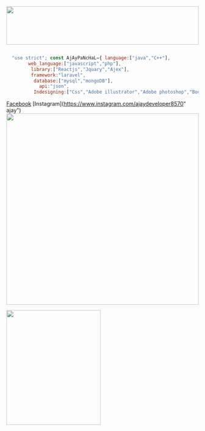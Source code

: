 

<img src="https://media.tenor.com/images/ea200a5305886e27264c831320ef5628/tenor.gif" width="100%" height="100"/> 
  
 
```javascript

  "use strict"; const AjAyPaNcHaL={ language:["java","C++"],
        web_language:["javascript","php"],
         library:["Reactjs","Jquary","Ajex"], 
         framework:"laravel",
          database:["mysql","mongoDB"],    
            api:"json",
          Indesigning:["Css","Adobe illustrator","Adobe photoshop","Bootstrap"] }
````          

 [Facebook](https://www.facebook.com/ajaydeveloper8570 "ajay")
    [Instagram](https://www.instagram.com/ajaydeveloper8570" ajay") 
<img src="https://giphy.com/static/img/zoomies.gif" width="100%" height="500"/> 

  <img src="https://media0.giphy.com/media/C4NdKtRaQE9m8/giphy.gif?cid=ecf05e47gv9t80ca25895y76hevmrqys2d2b0fy0t0t2ac9m&rid=giphy.gif&ct=g" width="70%" height="300"/> 
